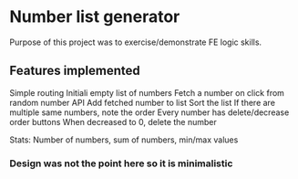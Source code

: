 # Number list generator

Purpose of this project was to exercise/demonstrate FE logic skills.

## Features implemented

Simple routing
Initiali empty list of numbers
Fetch a number on click from random number API
Add fetched number to list
Sort the list
If there are multiple same numbers, note the order
Every number has delete/decrease order buttons
When decreased to 0, delete the number

Stats: Number of numbers, sum of numbers, min/max values

### Design was not the point here so it is minimalistic

